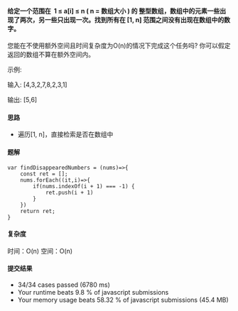 #### 给定一个范围在  1 ≤ a[i] ≤ n ( n = 数组大小 ) 的 整型数组，数组中的元素一些出现了两次，另一些只出现一次。找到所有在 [1, n] 范围之间没有出现在数组中的数字。

您能在不使用额外空间且时间复杂度为O(n)的情况下完成这个任务吗? 你可以假定返回的数组不算在额外空间内。

示例:

输入:
[4,3,2,7,8,2,3,1]

输出:
[5,6]

#### 思路
* 遍历[1, n]，直接检索是否在数组中

#### 题解
``` 
var findDisappearedNumbers = (nums)=>{
    const ret = [];
    nums.forEach((it,i)=>{
        if(nums.indexOf(i + 1) === -1) {
            ret.push(i + 1)
        }
    })
    return ret;
}
```
#### 复杂度
时间：O(n)
空间：O(n)

#### 提交结果
* 34/34 cases passed (6780 ms)
* Your runtime beats 9.8 % of javascript submissions
* Your memory usage beats 58.32 % of javascript submissions (45.4 MB)